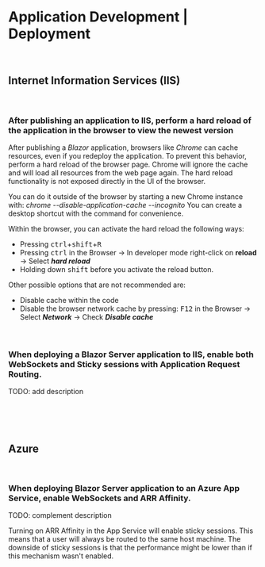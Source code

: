 # Application Development | Deployment
<br>

## Internet Information Services (IIS)
<br>

### After publishing an application to IIS, perform a hard reload of the application in the browser to view the newest version

After publishing a _Blazor_ application, browsers like _Chrome_ can cache resources, even if you redeploy the application. To prevent this behavior, perform a 
hard reload of the browser page. Chrome will ignore the cache and will load all resources from the web page again. The hard reload functionality is not exposed
directly in the UI of the browser. 

You can do it outside of the browser by starting a new Chrome instance with: _chrome --disable-application-cache --incognito_
You can create a desktop shortcut with the command for convenience.

Within the browser, you can activate the hard reload the following ways:

- Pressing <kbd>ctrl</kbd>+<kbd>shift</kbd>+<kbd>R</kbd>
- Pressing  <kbd>ctrl</kbd> in the Browser -> In developer mode right-click on **reload**  -> Select  **_hard reload_**
- Holding down <kbd>shift</kbd> before you activate the reload button.

Other possible options that are not recommended are:
- Disable cache within the code
- Disable the browser network cache by pressing:  <kbd>F12</kbd> in the Browser -> Select  **_Network_**  -> Check  **_Disable cache_**
<br><br><br>


### When deploying a Blazor Server application to IIS, enable both WebSockets and Sticky sessions with Application Request Routing.

TODO: add description

<br><br><br>


## Azure
<br>

### When deploying Blazor Server application to an Azure App Service, enable WebSockets and ARR Affinity.

TODO: complement description

Turning on ARR Affinity in the App Service will enable sticky sessions. This means that a user will always be routed to the same host
machine. The downside of sticky sessions is that the performance might be lower than if this mechanism wasn't enabled.
<br>

